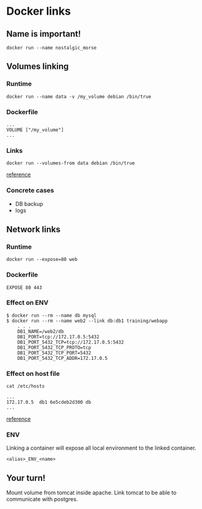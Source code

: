 # Docker links



## Name is important!

`docker run --name nostalgic_morse`



## Volumes linking


### Runtime

```
docker run --name data -v /my_volume debian /bin/true
```


### Dockerfile

```
...
VOLUME ["/my_volume"]
...
```


### Links

```
docker run --volumes-from data debian /bin/true
```

[reference](http://docs.docker.com/userguide/dockervolumes/)


### Concrete cases

 - DB backup
 - logs



## Network links


### Runtime

```
docker run --expose=80 web
```


### Dockerfile

```
EXPOSE 80 443
```


### Effect on ENV

```
$ docker run --rm --name db mysql
$ docker run --rm --name web2 --link db:db1 training/webapp
    . . .
    DB1_NAME=/web2/db
    DB1_PORT=tcp://172.17.0.5:5432
    DB1_PORT_5432_TCP=tcp://172.17.0.5:5432
    DB1_PORT_5432_TCP_PROTO=tcp
    DB1_PORT_5432_TCP_PORT=5432
    DB1_PORT_5432_TCP_ADDR=172.17.0.5
```


### Effect on host file

```
cat /etc/hosts

...
172.17.0.5  db1 6e5cdeb2d300 db
...
```

[reference](http://docs.docker.com/userguide/dockerlinks/)


### ENV

Linking a container will expose all local environment to the linked container.

`<alias>_ENV_<name>`



## Your turn!

Mount volume from tomcat inside apache.
Link tomcat to be able to communicate with postgres.
